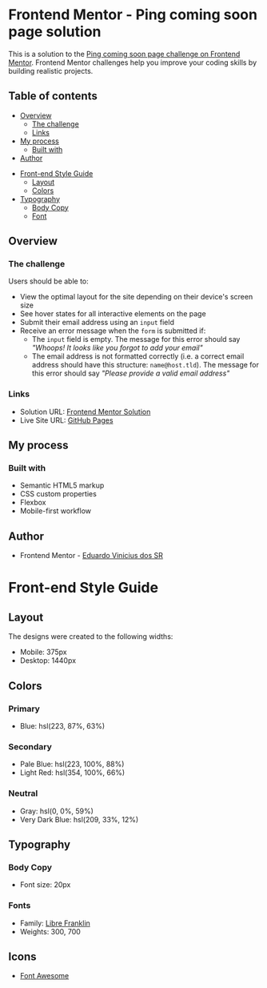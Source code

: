 # Frontend Mentor - Ping coming soon page solution

This is a solution to the [Ping coming soon page challenge on Frontend Mentor](https://www.frontendmentor.io/challenges/ping-single-column-coming-soon-page-5cadd051fec04111f7b848da). Frontend Mentor challenges help you improve your coding skills by building realistic projects.

## Table of contents

- [Overview](#overview)
  - [The challenge](#the-challenge)
  - [Links](#links)
- [My process](#my-process)
  - [Built with](#built-with)
- [Author](#author)
<!-- Styles -->
- [Front-end Style Guide](#Front-end-Style-Guide)
  - [Layout](#Layout)
  - [Colors](#Colors)
- [Typography](#Typography)
  - [Body Copy](#Body-Copy)
  - [Font](#font)

## Overview

### The challenge

Users should be able to:

- View the optimal layout for the site depending on their device's screen size
- See hover states for all interactive elements on the page
- Submit their email address using an `input` field
- Receive an error message when the `form` is submitted if:
  - The `input` field is empty. The message for this error should say _"Whoops! It looks like you forgot to add your email"_
  - The email address is not formatted correctly (i.e. a correct email address should have this structure: `name@host.tld`). The message for this error should say _"Please provide a valid email address"_

### Links

- Solution URL: [Frontend Mentor Solution]()
- Live Site URL: [GitHub Pages](https://eduardo-vinicius-dos-sr.github.io/Ping-coming-soon-page/)

## My process

### Built with

- Semantic HTML5 markup
- CSS custom properties
- Flexbox
- Mobile-first workflow

## Author

- Frontend Mentor - [Eduardo Vinicius dos SR](https://www.frontendmentor.io/profile/Eduardo-Vinicius-dos-SR)

# Front-end Style Guide

## Layout

The designs were created to the following widths:

- Mobile: 375px
- Desktop: 1440px

## Colors

### Primary

- Blue: hsl(223, 87%, 63%)

### Secondary

- Pale Blue: hsl(223, 100%, 88%)
- Light Red: hsl(354, 100%, 66%)

### Neutral

- Gray: hsl(0, 0%, 59%)
- Very Dark Blue: hsl(209, 33%, 12%)

## Typography

### Body Copy

- Font size: 20px

### Fonts

- Family: [Libre Franklin](https://fonts.google.com/specimen/Libre+Franklin)
- Weights: 300, 700

## Icons

- [Font Awesome](https://fontawesome.com)
